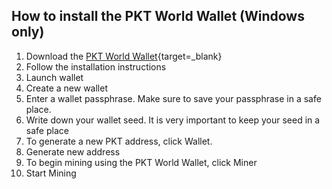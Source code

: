 ## How to install the PKT World Wallet (Windows only)

1. Download the [PKT World Wallet](https://www.pkt.world/wallet){target=_blank}
2. Follow the installation instructions
3. Launch wallet
4. Create a new wallet
5. Enter a wallet passphrase. Make sure to save your passphrase in a safe place.
6. Write down your wallet seed. It is very important to keep your seed in a safe place
7. To generate a new PKT address, click Wallet.
8. Generate new address
9. To begin mining using the PKT World Wallet, click Miner
10. Start Mining